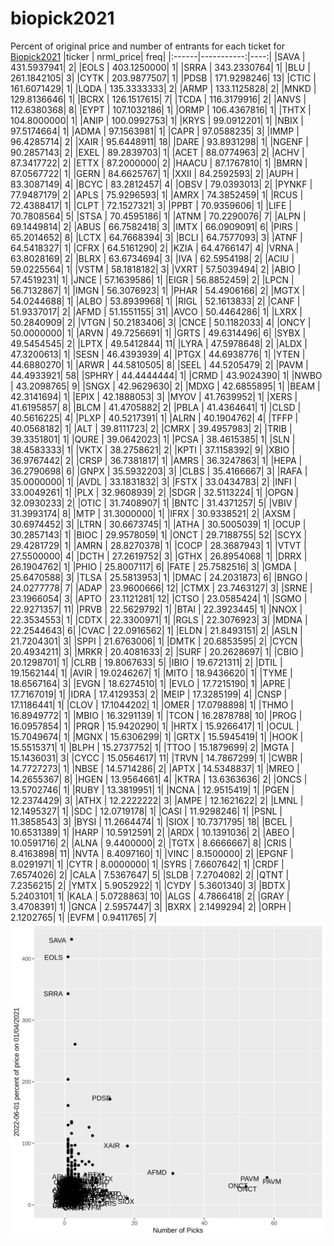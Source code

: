# biopick2021
Percent of original price and number of entrants for each ticket for [Biopick2021](https://twitter.com/hashtag/Biopick2021)
|ticker |  nrml_price| freq|
|:------|-----------:|----:|
|SAVA   | 431.5937941|    2|
|EOLS   | 403.1250000|    1|
|SRRA   | 343.2330764|    1|
|BLU    | 261.1842105|    3|
|CYTK   | 203.9877507|    1|
|PDSB   | 171.9298246|   13|
|CTIC   | 161.6071429|    1|
|LQDA   | 135.3333333|    2|
|ARMP   | 133.1125828|    2|
|MNKD   | 129.8136646|    1|
|BCRX   | 126.1517615|    7|
|TCDA   | 116.3179916|    2|
|ANVS   | 112.6380368|    8|
|EYPT   | 107.1032186|    1|
|ORMP   | 106.4367816|    1|
|THTX   | 104.8000000|    1|
|ANIP   | 100.0992753|    1|
|KRYS   |  99.0912201|    1|
|NBIX   |  97.5174664|    1|
|ADMA   |  97.1563981|    1|
|CAPR   |  97.0588235|    3|
|IMMP   |  96.4285714|    2|
|XAIR   |  95.6448911|   18|
|DARE   |  93.8931298|    1|
|NGENF  |  90.2857143|    2|
|EXEL   |  89.2839703|    1|
|ACET   |  88.0774963|    2|
|ACHV   |  87.3417722|    2|
|ETTX   |  87.2000000|    2|
|HAACU  |  87.1767810|    1|
|BMRN   |  87.0567722|    1|
|GERN   |  84.6625767|    1|
|XXII   |  84.2592593|    2|
|AUPH   |  83.3087149|    4|
|BCYC   |  83.2812457|    4|
|OBSV   |  79.0393013|    2|
|PYNKF  |  77.9487179|    2|
|APLS   |  75.9296593|    1|
|AMRX   |  74.3852459|    1|
|RCUS   |  72.4388417|    1|
|CLPT   |  72.1527321|    3|
|PPBT   |  70.9359606|    1|
|LIFE   |  70.7808564|    5|
|STSA   |  70.4595186|    1|
|ATNM   |  70.2290076|    7|
|ALPN   |  69.1449814|    2|
|ABUS   |  66.7582418|    3|
|IMTX   |  66.0909091|    6|
|PIRS   |  65.2014652|    8|
|LCTX   |  64.7668394|    3|
|BCLI   |  64.7577093|    3|
|ATNF   |  64.5418327|    1|
|CFRX   |  64.5161290|    2|
|KZIA   |  64.4766147|    4|
|VRNA   |  63.8028169|    2|
|BLRX   |  63.6734694|    3|
|IVA    |  62.5954198|    2|
|ACIU   |  59.0225564|    1|
|VSTM   |  58.1818182|    3|
|VXRT   |  57.5039494|    2|
|ABIO   |  57.4519231|    1|
|JNCE   |  57.1639586|    1|
|EIGR   |  56.8852459|    2|
|LPCN   |  56.7132867|    1|
|IMGN   |  56.3076923|    1|
|PHAR   |  54.4906166|    2|
|MGTX   |  54.0244688|    1|
|ALBO   |  53.8939968|    1|
|RIGL   |  52.1613833|    2|
|CANF   |  51.9337017|    2|
|AFMD   |  51.1551155|   31|
|AVCO   |  50.4464286|    1|
|LXRX   |  50.2840909|    2|
|VTGN   |  50.2183406|    3|
|CNCE   |  50.1182033|    4|
|ONCY   |  50.0000000|    1|
|ARVN   |  49.7256691|    1|
|GRTS   |  49.6314496|    6|
|SYBX   |  49.5454545|    2|
|LPTX   |  49.5412844|   11|
|LYRA   |  47.5978648|    2|
|ALDX   |  47.3200613|    1|
|SESN   |  46.4393939|    4|
|PTGX   |  44.6938776|    1|
|YTEN   |  44.6880270|    1|
|ARWR   |  44.5810505|    8|
|SEEL   |  44.5205479|    2|
|PAVM   |  44.4933921|   58|
|SPHRY  |  44.4444444|    1|
|CRMD   |  43.9024390|    1|
|NWBO   |  43.2098765|    9|
|SNGX   |  42.9629630|    2|
|MDXG   |  42.6855895|    1|
|BEAM   |  42.3141694|    1|
|EPIX   |  42.1888053|    3|
|MYOV   |  41.7639952|    1|
|XERS   |  41.6195857|    8|
|BLCM   |  41.4705882|    2|
|PBLA   |  41.4364641|    1|
|CLSD   |  40.5616225|    4|
|PLXP   |  40.5217391|    1|
|ALRN   |  40.1904762|    4|
|TFFP   |  40.0568182|    1|
|ALT    |  39.8111723|    2|
|CMRX   |  39.4957983|    2|
|TRIB   |  39.3351801|    1|
|QURE   |  39.0642023|    1|
|PCSA   |  38.4615385|    1|
|SLN    |  38.4583333|    1|
|VKTX   |  38.2758621|    2|
|KPTI   |  37.1158392|    9|
|XBIO   |  36.9767442|    2|
|CRSP   |  36.7381817|    1|
|AMRS   |  36.3247863|    1|
|HEPA   |  36.2790698|    6|
|GNPX   |  35.5932203|    3|
|CLBS   |  35.4166667|    3|
|RAFA   |  35.0000000|    1|
|AVDL   |  33.1831832|    3|
|FSTX   |  33.0434783|    2|
|INFI   |  33.0049261|    1|
|PLX    |  32.9608939|    2|
|SDGR   |  32.5113224|    1|
|OPGN   |  32.0930233|    2|
|OTIC   |  31.7408907|    1|
|BNTC   |  31.4371257|    5|
|VBIV   |  31.3993174|    8|
|MTP    |  31.3000000|    1|
|IFRX   |  30.9338521|    2|
|AXSM   |  30.6974452|    3|
|LTRN   |  30.6673745|    1|
|ATHA   |  30.5005039|    1|
|OCUP   |  30.2857143|    1|
|BIOC   |  29.9578059|    1|
|ONCT   |  29.7188755|   52|
|SCYX   |  29.4281729|    1|
|AMRN   |  28.8270378|    1|
|COCP   |  28.3687943|    1|
|VTVT   |  27.5500000|    4|
|DCTH   |  27.2619752|    3|
|GTHX   |  26.8954068|    1|
|DRRX   |  26.1904762|    1|
|PHIO   |  25.8007117|    6|
|FATE   |  25.7582516|    3|
|GMDA   |  25.6470588|    3|
|TLSA   |  25.5813953|    1|
|DMAC   |  24.2031873|    6|
|BNGO   |  24.0277778|    7|
|ADAP   |  23.9600666|   12|
|CTMX   |  23.7463127|    3|
|SRNE   |  23.1966054|    3|
|APTO   |  23.1121281|   12|
|CTSO   |  23.0585424|    1|
|SGMO   |  22.9271357|   11|
|PRVB   |  22.5629792|    1|
|BTAI   |  22.3923445|    1|
|NNOX   |  22.3534553|    1|
|CDTX   |  22.3300971|    1|
|RGLS   |  22.3076923|    3|
|MDNA   |  22.2544643|    6|
|CVAC   |  22.0916562|    1|
|ELDN   |  21.8493151|    2|
|ASLN   |  21.7204301|    3|
|SPPI   |  21.6763006|    1|
|DMTK   |  20.6853595|    2|
|CYCN   |  20.4934211|    3|
|MRKR   |  20.4081633|    2|
|SURF   |  20.2628697|    1|
|CBIO   |  20.1298701|    1|
|CLRB   |  19.8067633|    5|
|IBIO   |  19.6721311|    2|
|DTIL   |  19.1562144|    1|
|AVIR   |  19.0246267|    1|
|MITO   |  18.9436620|    1|
|TYME   |  18.6567164|    3|
|EVGN   |  18.6274510|    1|
|EVLO   |  17.7215190|    1|
|APRE   |  17.7167019|    1|
|IDRA   |  17.4129353|    2|
|MEIP   |  17.3285199|    4|
|CNSP   |  17.1186441|    1|
|CLOV   |  17.1044202|    1|
|OMER   |  17.0798898|    1|
|THMO   |  16.8949772|    1|
|MBIO   |  16.3291139|    1|
|TCON   |  16.2878788|   10|
|PROG   |  16.0957854|    1|
|PRQR   |  15.9420290|    1|
|HRTX   |  15.9266417|    1|
|OCUL   |  15.7049674|    1|
|MGNX   |  15.6306299|    1|
|GRTX   |  15.5945419|    1|
|HOOK   |  15.5515371|    1|
|BLPH   |  15.2737752|    1|
|TTOO   |  15.1879699|    2|
|MGTA   |  15.1436031|    3|
|CYCC   |  15.0564617|   11|
|TRVN   |  14.7867299|    1|
|CWBR   |  14.7727273|    1|
|NBSE   |  14.5714286|    2|
|APTX   |  14.5348837|    1|
|MREO   |  14.2655367|    8|
|HGEN   |  13.9564661|    4|
|KTRA   |  13.6363636|    2|
|ONCS   |  13.5702746|    1|
|RUBY   |  13.3819951|    1|
|NCNA   |  12.9515419|    1|
|PGEN   |  12.2374429|    3|
|ATHX   |  12.2222222|    3|
|AMPE   |  12.1621622|    2|
|LMNL   |  12.1495327|    1|
|SDC    |  12.0719178|    1|
|CASI   |  11.9298246|    1|
|PSNL   |  11.3858543|    3|
|BYSI   |  11.2664474|    1|
|SIOX   |  10.7371795|   18|
|BCEL   |  10.6531389|    1|
|HARP   |  10.5912591|    2|
|ARDX   |  10.1391036|    2|
|ABEO   |  10.0591716|    2|
|ALNA   |   9.4400000|    2|
|TGTX   |   8.6666667|    8|
|CRIS   |   8.4163898|   11|
|NVTA   |   8.4097160|    1|
|VINC   |   8.1500000|    2|
|EPGNF  |   8.0291971|    1|
|CYTR   |   8.0000000|    1|
|SYRS   |   7.6607642|    1|
|CRDF   |   7.6574026|    2|
|CALA   |   7.5367647|    5|
|SLDB   |   7.2704082|    2|
|QTNT   |   7.2356215|    2|
|YMTX   |   5.9052922|    1|
|CYDY   |   5.3601340|    3|
|BDTX   |   5.2403101|    1|
|KALA   |   5.0728863|   10|
|ALGS   |   4.7866418|    2|
|GRAY   |   3.4708391|    1|
|GNCA   |   2.5957447|    3|
|BXRX   |   2.1499294|    2|
|ORPH   |   2.1202765|    1|
|EVFM   |   0.9411765|    7|
![retvspicks](biopicks.png?raw=true)
